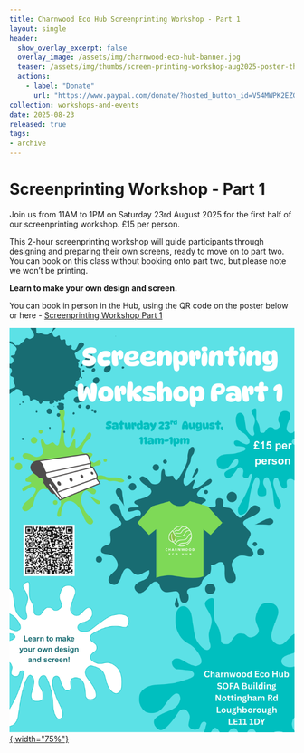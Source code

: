 ```yaml
---
title: Charnwood Eco Hub Screenprinting Workshop - Part 1
layout: single
header:
  show_overlay_excerpt: false
  overlay_image: /assets/img/charnwood-eco-hub-banner.jpg
  teaser: /assets/img/thumbs/screen-printing-workshop-aug2025-poster-thumbnail.png
  actions:
    - label: "Donate"
      url: "https://www.paypal.com/donate/?hosted_button_id=V54MWPK2EZGPY"
collection: workshops-and-events
date: 2025-08-23
released: true
tags:
- archive
---
```

# Screenprinting Workshop - Part 1
 
Join us from 11AM to 1PM on Saturday 23rd August 2025 for the first half of our screenprinting workshop. £15 per person.

This 2-hour screenprinting workshop will guide participants through designing and preparing their own screens, ready to move on to part two. You can book on this class without booking onto part two, but please note we won’t be printing.

**Learn to make your own design and screen.**

You can book in person in the Hub, using the QR code on the poster below or here - [Screenprinting Workshop Part 1](https://www.eventbookings.com/b/event/screenprinting-workshop-part-one)

[![Screenprinting Workshop Part 1 Poster](/assets/img/screen-printing-workshop-aug2025-poster.png){:width="75%"}](https://www.eventbookings.com/b/event/screenprinting-workshop-part-one)
